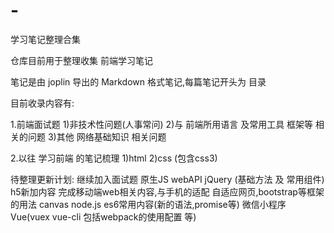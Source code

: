 # -
学习笔记整理合集

仓库目前用于整理收集 前端学习笔记

笔记是由 joplin 导出的 Markdown 格式笔记,每篇笔记开头为 目录

目前收录内容有:

1.前端面试题
  1)非技术性问题(人事常问)
  2)与 前端所用语言 及常用工具 框架等 相关的问题
  3)其他 网络基础知识 相关问题
 
2.以往 学习前端 的笔记梳理
  1)html
  2)css (包含css3)
  
待整理更新计划:
继续加入面试题
原生JS
webAPI
jQuery (基础方法 及 常用组件)
h5新加内容
完成移动端web相关内容,与手机的适配
自适应网页,bootstrap等框架的用法
canvas
node.js
es6常用内容(新的语法,promise等)
微信小程序
Vue(vuex vue-cli 包括webpack的使用配置 等)


